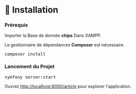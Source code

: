 <body>
    <div class="container">
        <div class="section">
            <h1>🚀 Installation</h1>
            <h3>Prérequis</h3>
            <p>Importer la Base de donnée <strong>chips</strong> Dans XAMPP.</p>
            <p>Le gestionnaire de dépendances <strong>Composer</strong> est nécessaire.</p>
            <pre class="command">composer install</pre>
            <h3>Lancement du Projet</h3>
            <pre class="command">symfony server:start</pre>
            <p>Ouvrez <a href="http://localhost:8000/article">http://localhost:8000/article</a> pour explorer l'application.</p>
        </div>
    </div>
</body>
</html>
